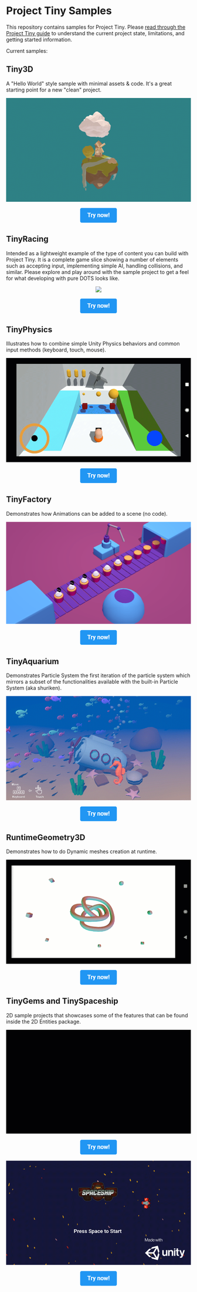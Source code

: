 # Project Tiny Samples
This repository contains samples for Project Tiny.
Please [read through the Project Tiny guide](https://docs.google.com/document/d/1A8hen2hLFY5FLkC5gd3JP2Z-IpHfnAX-CpYLK3aOdwA/edit?usp=sharing) to understand the current project state, limitations, and getting started information.

Current samples:
## Tiny3D
A "Hello World" style sample with minimal assets & code. It's a great starting point for a new "clean" project.

<p align="center"> 
    <img src="./res/Tiny3DHelloWorld.gif">
</p>
<p align="center"> 
    <a href="https://tiny.vision/demos/Tiny3D">
        <img src="./res/Trynow.jpg">
    </a>
</p>

## TinyRacing
Intended as a lightweight example of the type of content you can build with Project Tiny. It is a complete game slice showing a number of elements such as accepting input, implementing simple AI, handling collisions, and similar. Please explore and play around with the sample project to get a feel for what developing with pure DOTS looks like.

<p align="center"> 
    <img src="./res/TinyRacingTrailer.gif">
</p>
<p align="center"> 
    <a href="https://tiny.vision/">
        <img src="./res/Trynow.jpg">
    </a>
</p>

## TinyPhysics
Illustrates how to combine simple Unity Physics behaviors and common input methods (keyboard, touch, mouse).

<p align="center"> 
    <img src="./res/TinyPhysicsFullOverview.gif">
</p>
<p align="center"> 
    <a href="https://tiny.vision/demos/TinyPhysics">
        <img src="./res/Trynow.jpg">
    </a>
</p>

## TinyFactory
Demonstrates how Animations can be added to a scene (no code).

<p align="center"> 
    <img src="./res/TinyFactory.gif">
</p>
<p align="center"> 
    <a href="https://tiny.vision/demos/TinyFactory">
        <img src="./res/Trynow.jpg">
    </a>
</p>

## TinyAquarium 
Demonstrates Particle System the first iteration of the particle system which mirrors a subset of the functionalities available with the built-in Particle System (aka shuriken).

<p align="center"> 
    <img src="./res/TinyAquaTrailer.gif">
</p>
<p align="center"> 
    <a href="https://tiny.vision/demos/TinyAquarium">
        <img src="./res/Trynow.jpg">
    </a>
</p>

## RuntimeGeometry3D
Demonstrates how to do Dynamic meshes creation at runtime. 
<p align="center"> 
    <img src="./res/DynamicMesh.gif">
</p>
<p align="center"> 
    <a href="https://tiny.vision/demos/RuntimeGeometry3D">
        <img src="./res/Trynow.jpg">
    </a>
</p>

## TinyGems and TinySpaceship
2D sample projects that showcases some of the features that can be found inside the 2D Entities package.

<p align="center"> 
    <img src="./res/TinyGemsTrailer.gif">
</p>
<p align="center"> 
    <a href="https://tiny.vision/demos/TinyGems">
        <img src="./res/Trynow.jpg">
    </a>
</p>

<p align="center"> 
    <img src="./res/TinySpaceShipTrailer.gif">
</p>
<p align="center"> 
    <a href="https://tiny.vision/demos/TinySpaceship">
        <img src="./res/Trynow.jpg">
    </a>
</p>
